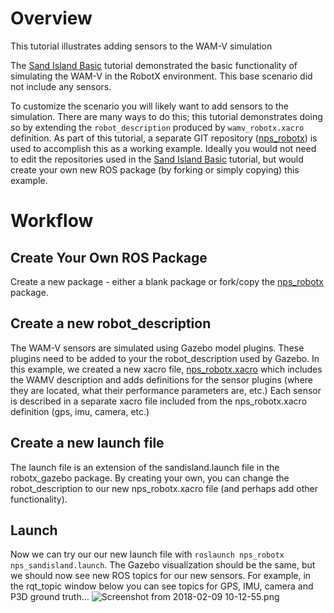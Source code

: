 # Overview

This tutorial illustrates adding sensors to the WAM-V simulation

The [Sand Island Basic](https://bitbucket.org/osrf/vmrc/wiki/tutorials/Sand_Island_Basic) tutorial demonstrated the basic functionality of simulating the WAM-V in the RobotX environment.  This base scenario did not include any sensors. 

To customize the scenario you will likely want to add sensors to the simulation.  There are many ways to do this; this tutorial demonstrates doing so by extending the `robot_description` produced by `wamv_robotx.xacro` definition.  As part of this tutorial, a separate GIT repository ([nps_robotx](https://github.com/bsb808/nps_robotx)) is used to accomplish this as a working example. Ideally you would not need to edit the repositories used in the [Sand Island Basic](https://bitbucket.org/osrf/vmrc/wiki/tutorials/Sand_Island_Basic) tutorial, but would create your own new ROS package (by forking or simply copying) this example.

# Workflow

## Create Your Own ROS Package

Create a new package - either a blank package or fork/copy the [nps_robotx](https://github.com/bsb808/nps_robotx) package.


## Create a new robot_description

The WAM-V sensors are simulated using Gazebo model plugins.  These plugins need to be added to your the robot_description used by Gazebo.  In this example, we created a new xacro file, [nps_robotx.xacro](https://github.com/bsb808/nps_robotx/blob/master/urdf/nps_wamv.xacro) which includes the WAMV description and adds definitions for the sensor plugins (where they are located, what their performance parameters are, etc.)  Each sensor is described in a separate xacro file included from the nps_robotx.xacro definition (gps, imu, camera, etc.)

## Create a new launch file

The launch file is an extension of the sandisland.launch file in the robotx_gazebo package.  By creating your own, you can change the robot_description to our new nps_robotx.xacro file (and perhaps add other functionality).

## Launch

Now we can try our our new launch file with `roslaunch nps_robotx nps_sandisland.launch`.  The Gazebo visualization should be the same, but we should now see new ROS topics for our new sensors.  For example, in the rqt_topic window below you can see topics for GPS, IMU, camera and P3D ground truth...
![Screenshot from 2018-02-09 10-12-55.png](https://bitbucket.org/repo/BgXLzgM/images/4243360240-Screenshot%20from%202018-02-09%2010-12-55.png)